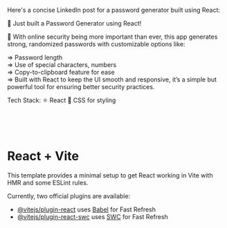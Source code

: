 
Here's a concise LinkedIn post for a password generator built using React: <br>

🚀 Just built a Password Generator using React! <br>

🔐 With online security being more important than ever, this app generates strong, randomized passwords with customizable options like: <br>

=> Password length<br>
=> Use of special characters, numbers <br>
=> Copy-to-clipboard feature for ease <br>
=> Built with React to keep the UI smooth and responsive, it’s a simple but powerful tool for ensuring better security practices.<br>

Tech Stack: ⚛️ React 💅 CSS for styling<br>

<br>
<br>
<br>





# React + Vite

This template provides a minimal setup to get React working in Vite with HMR and some ESLint rules.

Currently, two official plugins are available:

- [@vitejs/plugin-react](https://github.com/vitejs/vite-plugin-react/blob/main/packages/plugin-react/README.md) uses [Babel](https://babeljs.io/) for Fast Refresh
- [@vitejs/plugin-react-swc](https://github.com/vitejs/vite-plugin-react-swc) uses [SWC](https://swc.rs/) for Fast Refresh
